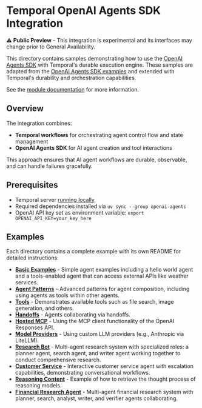 # Temporal OpenAI Agents SDK Integration

⚠️ **Public Preview** - This integration is experimental and its interfaces may change prior to General Availability.

This directory contains samples demonstrating how to use the [OpenAI Agents SDK](https://github.com/openai/openai-agents-python) with Temporal's durable execution engine.
These samples are adapted from the [OpenAI Agents SDK examples](https://github.com/openai/openai-agents-python/tree/main/examples) and extended with Temporal's durability and orchestration capabilities.

See the [module documentation](https://github.com/temporalio/sdk-python/blob/main/temporalio/contrib/openai_agents/README.md) for more information.

## Overview

The integration combines:
- **Temporal workflows** for orchestrating agent control flow and state management
- **OpenAI Agents SDK** for AI agent creation and tool interactions

This approach ensures that AI agent workflows are durable, observable, and can handle failures gracefully.

## Prerequisites

- Temporal server [running locally](https://docs.temporal.io/cli/server#start-dev)
- Required dependencies installed via `uv sync --group openai-agents`
- OpenAI API key set as environment variable: `export OPENAI_API_KEY=your_key_here`

## Examples

Each directory contains a complete example with its own README for detailed instructions:

- **[Basic Examples](./basic/README.md)** - Simple agent examples including a hello world agent and a tools-enabled agent that can access external APIs like weather services.
- **[Agent Patterns](./agent_patterns/README.md)** - Advanced patterns for agent composition, including using agents as tools within other agents.
- **[Tools](./tools/README.md)** - Demonstrates available tools such as file search, image generation, and others.
- **[Handoffs](./handoffs/README.md)** - Agents collaborating via handoffs.
- **[Hosted MCP](./hosted_mcp/README.md)** - Using the MCP client functionality of the OpenAI Responses API.
- **[Model Providers](./model_providers/README.md)** - Using custom LLM providers (e.g., Anthropic via LiteLLM).
- **[Research Bot](./research_bot/README.md)** - Multi-agent research system with specialized roles: a planner agent, search agent, and writer agent working together to conduct comprehensive research.
- **[Customer Service](./customer_service/README.md)** - Interactive customer service agent with escalation capabilities, demonstrating conversational workflows.
- **[Reasoning Content](./reasoning_content/README.md)** - Example of how to retrieve the thought process of reasoning models.
- **[Financial Research Agent](./financial_research_agent/README.md)** - Multi-agent financial research system with planner, search, analyst, writer, and verifier agents collaborating.

